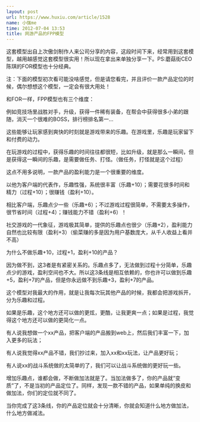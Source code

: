 ```yaml
---
layout: post
url: https://www.huxiu.com/article/1528
name: 小强me
time: 2012-07-04 13:53
title: 网游产品的FPP模型
---
```

这套模型出自上次傲剑制作人来公司分享的内容，这段时间下来，经常用到这套模型，越用越感觉这套模型很实用！所以现在拿出来单独分享一下。PS:蘑菇街CEO陈琪的FOR模型也十分经典。

注：下面的模型初次看可能没啥感觉，但是请您看完，并且评价一款产品定位的时候，偶尔想想这个模型，一定会有很大用处！

和FOR一样，FPP模型也有三个维度：

例如竞技场里战胜对手，升级，获得一件稀有装备，在帮会中获得很多小弟的跟随，消灭一个很难的BOSS，排行榜排名第一…

这些能够让玩家感到爽快的时刻就是游戏带来的乐趣。在游戏里，乐趣是玩家留下和付费的动力。

在玩游戏的过程中，获得乐趣的时间往往都很短，比如升级，就是那么一瞬间，但是获得这一瞬间的乐趣，是需要做任务、打怪。（做任务，打怪就是这个过程）

这点不用多说明，一款产品的盈利能力是一个很重要的维度。

以他为客户端的代表作，乐趣性强，系统很丰富（乐趣+10）；需要花很多时间和精力（过程+10）；很赚钱（盈利+10）。

相比客户端，乐趣点少一些（乐趣+6）；不过游戏过程很简单，不需要太多操作，很节省时间（过程+4）；赚钱能力不错（盈利+6）！

社交游戏的一代象征，游戏极其简单，提供的乐趣点也很少（乐趣+2），盈利能力自然也比较有限（盈利+3）（偷菜赚的多是因为用户基数庞大，从千人收益上看并不高）

为什么不做乐趣+10，过程+1，盈利+10的产品？

因为做不到，这3者是有紧密关系的。乐趣点多了，无法做到过程十分简单，乐趣点少的游戏，盈利空间也不大。所以这3条线是相互依赖的，你也许可以做到乐趣+5，盈利+7的产品，但是你永远做不到乐趣+3，盈利+7的产品。

这个模型对我最大的作用，就是让我每次玩其他产品的时候，我都会把游戏拆开，分为乐趣和过程。

如果是乐趣，这个地方还可以做的更炫，更酷，让我更爽一点；如果是过程，我觉得这个地方还可以做的更简化一点。

有人说我想做一个xx产品，把客户端的产品搬到web上，然后我们丰富一下，加入更多的玩法；

有人说我觉得xx产品不错，我们抄过来，加入xx和xx玩法，让产品更好玩；

有人说xx的战斗系统做的太简单的了，我们可以让战斗系统做的更好玩一些。

增加乐趣点，谁都会做，不断做加法就是了。当加法做多了，你的产品就“变质”了，不是当初的产品定位了。同样，发现一款不错的产品，如果单纯的换皮和做加法，你们的定位就不同了。

当你完成了这3条线，你的产品定位就会十分清晰，你就会知道什么地方做加法，什么地方做减法。

